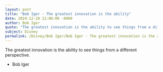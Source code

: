 ```yaml
---
layout: post
title: "Bob Iger - The greatest innovation is the ability"
date: 2024-12-28 12:00:00 -0000
author: Bob Iger
quote: "The greatest innovation is the ability to see things from a different perspective."
subject: Disney
permalink: /Disney/Bob Iger/Bob Iger - The greatest innovation is the ability
---
```


The greatest innovation is the ability to see things from a different perspective.

- Bob Iger
